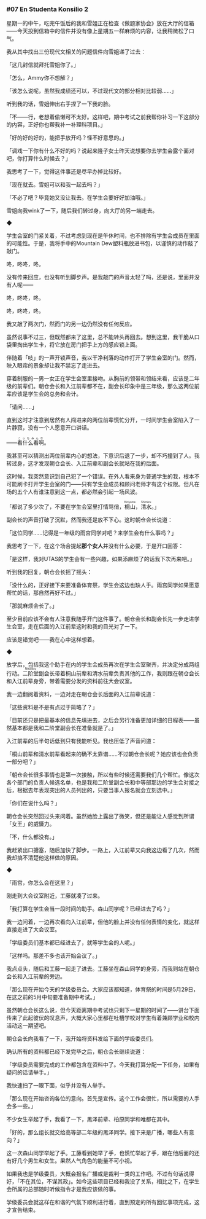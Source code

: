 ### #07 En Studenta Konsilio 2

星期一的中午，吃完午饭后的我和雪姐正在检查《做题家协会》放在大厅的信箱——今天投到信箱中的信件并没有像上星期五一样麻烦的内容，让我稍微松了口气。

我从其中找出三份现代文相关的问题信件向雪姐递了过去：

「这几封信就拜托雪姐你了。」

「怎么，Ammy你不想解？」

「该怎么说呢，虽然我成绩还可以，不过现代文的部分相对比较弱……」

听到我的话，雪姐伸出右手捏了一下我的脸。

「不——行，老想着偷懒可不太好。这样吧，期中考试之前我帮你补习一下这部分的内容，正好你也帮我补一补理科项目。」

「好的好的好的，能把手放开吗？怪不好意思的。」

「调戏一下你有什么不好的吗？说起来隆子女士昨天说想要你去学生会露个面对吧，你打算什么时候去？」

我思考了一下，觉得这件事还是尽早办掉比较好。

「现在就去。雪姐可以和我一起去吗？」

「不必了吧？毕竟她又没让我去。在学生会要好好加油哦。」

雪姐向我wink了一下，随后我们转过身，向大厅的另一端走去。

◆

学生会室的门紧关着，不过考虑到现在是午休时间，也不排除有学生会成员在里面的可能性。于是，我将手中的Mountain Dew塑料瓶放进书包，以谨慎的动作敲了敲门。

咚，咚咚，咚。

没有传来回应，也没有听到脚步声。是我敲门的声音太轻了吗，还是说，里面并没有人呢——

咚，咚咚，咚。

咚，咚咚，咚。

我又敲了两次门，然而门的另一边仍然没有任何反应。

虽然说事不过三，但既然都来了这里，总不能转头再回去。想到这里，我干脆从口袋里掏出学生卡，将它放在房门把手上方的感应锁上面。

伴随着「吱」的一声开锁声音，我以干净利落的动作打开了学生会室的门。然而，映入眼帘的景象却让我不禁忘了走进去。

穿着制服的一男一女正在学生会室里接吻。从胸前的领带和领结来看，应该是二年级的前辈们。朝仓会长和入江前辈都不在，副会长印象中是三年级，那么这两位前辈应该是学生会的总务和会计。

「请问……」

直到这时才注意到居然有人闯进来的两位前辈慌忙分开，一时间学生会室陷入了一片静寂，没有一个人愿意开口讲话。

——<ruby>看什么看啊<rt>こっちみんな</rt></ruby>。

我甚至可以猜测出两位前辈内心的想法，下意识后退了一步，却不巧撞到了人。我转过身，这才发现朝仓会长、入江前辈和副会长就站在我的后面。

这时候，我突然意识到自己犯了一个错误。在外人看来身为普通学生的我，根本不可能刷卡打开学生会室的门——只有学生会成员和顾问老师才有这个权限。但凡在场的五个人有谁注意到这一点，都必然会引起一场风波。

「都说了多少次了，不要在学生会室里打情骂俏，<ruby>桐山<rt>Kiriyama</rt></ruby>，<ruby>清水<rt>Shimizu</rt></ruby>。」

副会长的声音打破了沉默，然而我还是放不下心。这时朝仓会长说道：

「这位同学……记得是一年级的雨宫同学对吧？来学生会有什么事吗？」

我思考了一下，在这个场合提起**那个女人**并没有什么必要，于是开口回答：

「是这样，我对UTAS的学生会有一些兴趣，如果添麻烦了的话我下次再来吧。」

听到我的回复，朝仓会长摇了摇头：

「没什么的，正好接下来要准备体育祭，学生会这边也缺人手。雨宫同学如果愿意帮忙的话，那自然再好不过。」

「那就麻烦会长了。」

至少目前应该不会有人注意我随手开门这件事了。朝仓会长和副会长先一步走进学生会室，走在后面的入江前辈这时和我的目光对了一下。

应该是错觉吧——我在心中这样想着。

◆

放学后，包括我这个助手在内的学生会成员再次在学生会室聚齐，并决定分成两组行动。<ruby>二阶堂<rt>Nikaidou</rt></ruby>副会长带着桐山前辈和清水前辈负责其他的工作，我则跟在朝仓会长和入江前辈身旁，带着需要分发的资料前往大会议室。

我一边翻阅着资料，一边对走在朝仓会长后面的入江前辈说道：

「这些资料是不是有点过于简略了？」

「目前还只是把最基本的信息先填进去，之后会另行准备更加详细的日程表——虽然基本都是我和二阶堂副会长在准备就是了。」

入江前辈的后半句话低到只有我能听见。我也压低了声音问道：

「桐山前辈和清水前辈看起来的确不太靠谱……不过朝仓会长呢？她应该也会负责一部分吧？」

「朝仓会长很多事情也是第一次接触，所以有些时候还需要我们几个帮忙。像这次各个部门的负责人候选名单，也是我和二阶堂副会长和中等部那边的学生会对接之后，根据去年表现突出的人员列出的，只要当事人报名就会立刻选中。」

「你们在说什么吗？」

朝仓会长突然回过头来问着。虽然她脸上露出了微笑，但还是能让人感觉到所谓「女王」的威慑力。

「不，什么都没有。」

我赶紧出口搪塞，随后加快了脚步。一路上，入江前辈又向我这边看了几次，然而我却搞不清楚他这样做的原因。

◆

「雨宫，你怎么会在这里？」

刚走到大会议室附近，工藤就凑了过来。

「我打算在学生会当一段时间的助手。森山同学呢？已经进去了吗？」

我一边问着，一边再次看向入江前辈，但他的脸上并没有任何表情的变化，就这样直接走进了大会议室。

「学级委员们基本都已经进去了，就等学生会的人呢。」

「这样吗。那差不多也该开始会议了。」

我点点头，随后和工藤一起走了进去。工藤坐在森山同学的身旁，而我则站在朝仓会长和入江前辈的旁边。

「那么现在开始今天的学级委员会。大家应该都知道，体育祭的时间是5月29日，在这之前的5月中旬要准备期中考试。」

虽然朝仓会长这么说，但今天距离期中考试也只剩下一星期的时间了——讲台下面传来了此起彼伏的叹息声，大概大家心里都在吐槽学校对学生有着兼顾学业和校内活动这一期望吧。

朝仓会长向我看了一下，我开始将资料发给下面的学级委员们。

确认所有的资料都已经下发完毕之后，朝仓会长继续说道：

「学级委员需要完成的工作都包含在资料中了。今天我打算分配一下任务，如果有疑问的话请举手。」

我快速扫了一眼下面，似乎并没有人举手。

「那么现在开始咨询各位的意向。首先是宣传。这个工作会很忙，所以需要的人手会多一些。」

不少女生举起了手，我看了一下，黑泽前辈、柏原同学和唯都在其中。

「好的，那么组长就交给高等部二年级的黑泽同学。接下来是广播，哪些人有意向？」

这一次森山同学举起了手。工藤看到她举了手，也慌忙举起了手，跟在他后面的还有好几个男生和女生。果然人气角色的能量不可小视。

如果我也是学级委员，大概会报名广播或是裁判一类的工作吧。不过有句话说得好，「不在其位，不谋其政」。如今这些项目已经和我没了关系，相比之下，在学生会所属的总部随时听候指令才是我应该做的事。

学级委员会就这样在和谐的气氛下顺利进行着，直到预定的所有回忆事项完成，这才宣告结束。
